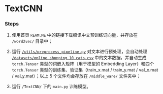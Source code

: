 # TextCNN

### Steps

1. 使用首页 `REAM.ME` 中的链接下载腾讯中文预训练词向量，并存放在 `/word2vec/` 目录中；

2. 运行 [`/utils/preprocess_pipeline.py`](../utils/preprocess_pipeline.py) 对文本进行预处理，会自动处理 [`/datasets/online_shopping_10_cats.csv`](../datasets/online_shopping_10_cats.csv) 中的文本数据，并自动生成 `torch.Tensor` 类型的词嵌入矩阵（用于模型的 Embedding Layer）和四个 `torch.Tensor` 类型的训练集、验证集（train_x.mat / train_y.mat / val_x.mat / val_y.mat）；以上 5 个文件均会存放在 `/middle_ware/` 文件夹中；

3. 运行 `/TextCNN/` 下的 `main.py` 训练模型。